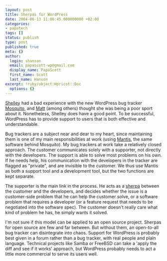 ```yaml
---
layout: post
title: Sherpas for WordPress
date: 2004-06-13 11:06:45.000000000 +02:00
categories:
- papatech
tags: []
status: publish
type: post
published: true
meta: {}
author:
  login: shanson
  email: papascott-wp@gmail.com
  display_name: PapaScott
  first_name: Scott
  last_name: Hanson
excerpt: !ruby/object:Hpricot::Doc
  options: {}
---
```

<p><a href="http://weblog.burningbird.net/archives/2004/06/11/wordpress-and-bugs/">Shelley</a> had a bad experience with the new WordPress bug tracker <a href="http://mosquito.wordpress.org/">Mosquito</a>, and <a href="http://photomatt.net/archives/2004/06/11/mosquito-bites/">Matt</a> (among others) thought she was being a poor sport about it. Nonetheless, Shelley does have a good point. To be successful, WordPress has to provide support to users that is both effective and understandable. </p>
<p>Bug trackers are a subject near and dear to my heart, since maintaining them is one of my main responsibilities at work (using <a href="http://www.mantisbt.org/">Mantis</a>, the same software behind Mosquito). My bug trackers at work take a relatively closed approach. The customer communicates solely with a supporter, not directly with the developers. The support is able to solve most problems on his own. If he needs help, his communication with the developers in the tracker are flagged as "private", and are invisible to the customer. We thus use Mantis as both a support tool and a development tool, but the two functions are kept separate. </p>
<p>The supporter is the main link in the process. He acts as a <a href="http://en.wikipedia.org/wiki/Sherpa">sherpa</a> between the customer and the developers, and decides whether the issue is a customer-side problem that he can help the customer solve, or a software problem that requires a developer (or a feature request that needs to be negotiated into the software spec). The customer doesn't really care what kind of problem he has, he simply wants it solved.</p>
<p>I'm not sure if this model can be applied to an open source project. Sherpas for open source are few and far between. But without them, an open-to-all bug tracker can disintegrate into chaos. Support for WordPress is probably best given in a forum rather than a bug tracker, with real people and plain language. Technical projects like Samba or FreeBSD can take a 'apply the diff and see if it works' approach, but WordPress probably needs to act a little more commercial to serve its users well.</p>
